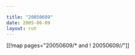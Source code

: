 ```yaml
---

title: "20050609"
date: 2005-06-09
layout: rut
---
```


[[!map pages="20050609/* and ! 20050609/*/*"]]
